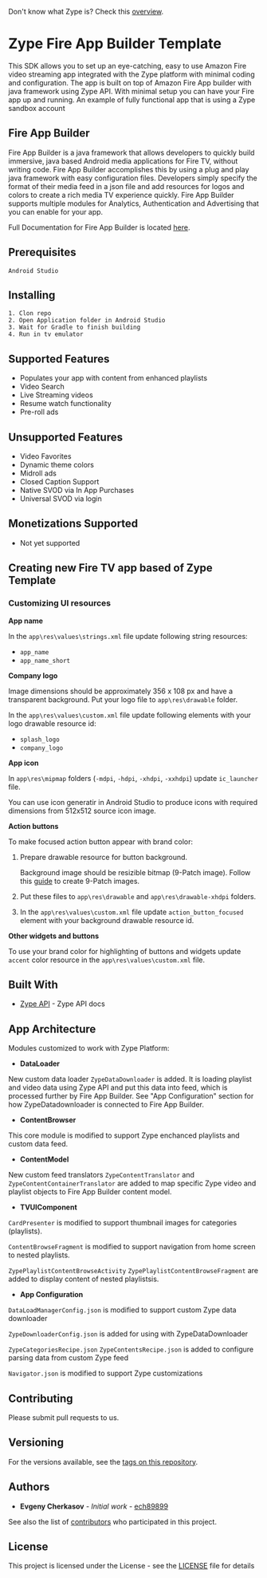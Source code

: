 Don't know what Zype is? Check this [overview](http://www.zype.com/).

# Zype Fire App Builder Template

This SDK allows you to set up an eye-catching, easy to use Amazon Fire video streaming app integrated with the Zype platform with minimal coding and configuration. The app is built on top of Amazon Fire App builder with java framework using Zype API. With minimal setup you can have your Fire app up and running.
An example of fully functional app that is using a Zype sandbox account

## Fire App Builder

Fire App Builder is a java framework that allows developers to quickly build immersive, java based Android media applications for Fire TV, without writing code.  Fire App Builder accomplishes this by using a plug and play java framework with easy configuration files.  Developers simply specify the format of their media feed in a json file and add resources for logos and colors to create a rich media TV experience quickly.  Fire App Builder supports multiple modules for Analytics, Authentication and Advertising that you can enable for your app.

Full Documentation for Fire App Builder is located [here](https://developer.amazon.com/public/solutions/devices/fire-tv/docs/fire-app-builder-overview).


## Prerequisites

```
Android Studio
```

## Installing

```
1. Clon repo
2. Open Application folder in Android Studio
3. Wait for Gradle to finish building 
4. Run in tv emulator
```

## Supported Features

- Populates your app with content from enhanced playlists
- Video Search
- Live Streaming videos
- Resume watch functionality
- Pre-roll ads

## Unsupported Features

- Video Favorites 
- Dynamic theme colors
- Midroll ads
- Closed Caption Support
- Native SVOD via In App Purchases
- Universal SVOD via login

## Monetizations Supported

 - Not yet supported


## Creating new Fire TV app based of Zype Template

### Customizing UI resources

**App name**

In the ```app\res\values\strings.xml``` file update following string resources:

- ```app_name```
- ```app_name_short```

**Company logo**

Image dimensions should be approximately 356 x 108 px and have a transparent background.
Put your logo file to ```app\res\drawable``` folder.

In the ```app\res\values\custom.xml``` file update following elements with your logo drawable resource id:

- ```splash_logo```
- ```company_logo```

**App icon**

In ```app\res\mipmap``` folders (```-mdpi```, ```-hdpi```, ```-xhdpi```, ```-xxhdpi```) update ```ic_launcher``` file.

You can use icon generatir in Android Studio to produce icons with required dimensions from 512x512 source icon image.   

**Action buttons**

To make focused action button appear with brand color:

1. Prepare drawable resource for button background.
    
    Background image should be resizible bitmap (9-Patch image). Follow this [guide](https://developer.android.com/studio/write/draw9patch.html) to create 9-Patch images. 
2. Put these files to ```app\res\drawable``` and ```app\res\drawable-xhdpi``` folders.
3. In the ```app\res\values\custom.xml``` file update ```action_button_focused``` element with your background drawable resource id.

**Other widgets and buttons**

To use your brand color for highlighting of buttons and widgets update ```accent``` color resource in the ```app\res\values\custom.xml``` file.  

## Built With

* [Zype API](http://dev.zype.com/api_docs/intro/) - Zype API docs

## App Architecture

Modules customized to work with Zype Platform:

- **DataLoader**

New custom data loader ```ZypeDataDownloader``` is added. It is loading playlist and video data using Zype API and put this data into feed, which is processed further by Fire App Builder. See "App Configuration" section for how ZypeDatadownloader is connected to Fire App Builder.

- **ContentBrowser**

This core module is modified to support Zype enchanced playlists and custom data feed.

- **ContentModel**

New custom feed translators ```ZypeContentTranslator``` and ```ZypeContentContainerTranslator``` are added to map specific Zype 
video and playlist objects to Fire App Builder content model.

- **TVUIComponent**

```CardPresenter``` is modified to support thumbnail images for categories (playlists).

```ContentBrowseFragment``` is modified to support navigation from home screen to nested playlists.

```ZypePlaylistContentBrowseActivity``` 
```ZypePlaylistContentBrowseFragment``` are added to display content of nested playlistsis.

- **App Configuration**

```DataLoadManagerConfig.json``` is modified to support custom Zype data downloader

```ZypeDownloaderConfig.json``` is added for using with ZypeDataDownloader

```ZypeCategoriesRecipe.json```
```ZypeContentsRecipe.json``` is added to configure parsing data from custom Zype feed

```Navigator.json``` is modified to support Zype customizations

## Contributing

Please submit pull requests to us.

## Versioning

For the versions available, see the [tags on this repository](https://github.com/zype/zype-firebuilder/tags). 

## Authors

* **Evgeny Cherkasov** - *Initial work* - [ech89899](https://github.com/ech89899)

See also the list of [contributors](https://github.com/zype/zype-firebuilder/graphs/contributors) who participated in this project.

## License

This project is licensed under the License - see the [LICENSE](LICENSE.md) file for details
